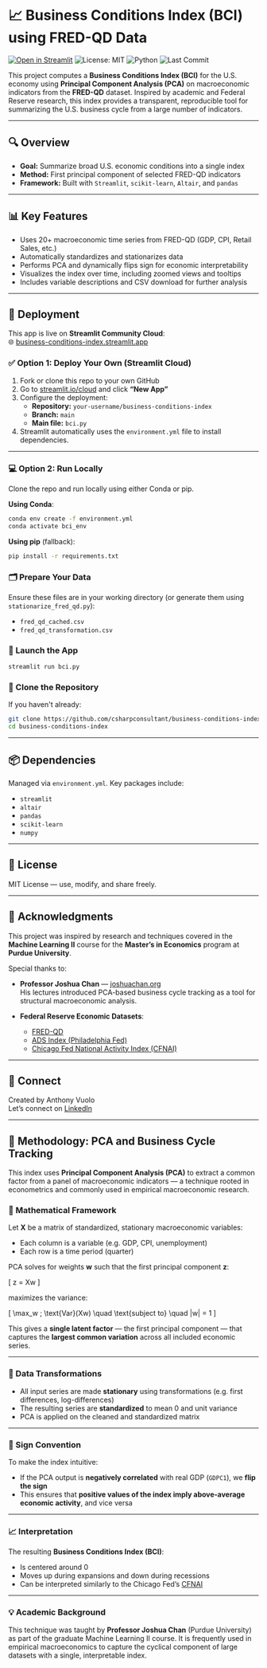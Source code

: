 
# 📈 Business Conditions Index (BCI) using FRED-QD Data

[![Open in Streamlit](https://static.streamlit.io/badges/streamlit_badge_black_white.svg)](https://business-conditions-index.streamlit.app/)
![License: MIT](https://img.shields.io/badge/License-MIT-green)
![Python](https://img.shields.io/badge/Python-3.10-blue)
![Last Commit](https://img.shields.io/github/last-commit/csharpconsultant/business-conditions-index)

This project computes a **Business Conditions Index (BCI)** for the U.S. economy using **Principal Component Analysis (PCA)** on macroeconomic indicators from the **FRED-QD** dataset. Inspired by academic and Federal Reserve research, this index provides a transparent, reproducible tool for summarizing the U.S. business cycle from a large number of indicators.

---

## 🔍 Overview

- **Goal:** Summarize broad U.S. economic conditions into a single index  
- **Method:** First principal component of selected FRED-QD indicators  
- **Framework:** Built with `Streamlit`, `scikit-learn`, `Altair`, and `pandas`

---

## 📊 Key Features

- Uses 20+ macroeconomic time series from FRED-QD (GDP, CPI, Retail Sales, etc.)
- Automatically standardizes and stationarizes data
- Performs PCA and dynamically flips sign for economic interpretability
- Visualizes the index over time, including zoomed views and tooltips
- Includes variable descriptions and CSV download for further analysis

---

## 🚀 Deployment

This app is live on **Streamlit Community Cloud**:  
🌐 [business-conditions-index.streamlit.app](https://business-conditions-index.streamlit.app/)

### ✅ Option 1: Deploy Your Own (Streamlit Cloud)

1. Fork or clone this repo to your own GitHub
2. Go to [streamlit.io/cloud](https://streamlit.io/cloud) and click **“New App”**
3. Configure the deployment:
   - **Repository:** `your-username/business-conditions-index`
   - **Branch:** `main`
   - **Main file:** `bci.py`
4. Streamlit automatically uses the `environment.yml` file to install dependencies.

---

### 💻 Option 2: Run Locally

Clone the repo and run locally using either Conda or pip.

**Using Conda**:

```bash
conda env create -f environment.yml
conda activate bci_env
```

**Using pip** (fallback):

```bash
pip install -r requirements.txt
```

### 🗂️ Prepare Your Data

Ensure these files are in your working directory (or generate them using `stationarize_fred_qd.py`):

- `fred_qd_cached.csv`
- `fred_qd_transformation.csv`

### 🚀 Launch the App

```bash
streamlit run bci.py
```

### 🧬 Clone the Repository

If you haven't already:

```bash
git clone https://github.com/csharpconsultant/business-conditions-index.git
cd business-conditions-index
```

---

## 📦 Dependencies

Managed via `environment.yml`. Key packages include:

- `streamlit`
- `altair`
- `pandas`
- `scikit-learn`
- `numpy`

---

## 📜 License

MIT License — use, modify, and share freely.

---

## 🙌 Acknowledgments

This project was inspired by research and techniques covered in the **Machine Learning II** course for the **Master’s in Economics** program at **Purdue University**.

Special thanks to:

- **Professor Joshua Chan** — [joshuachan.org](https://joshuachan.org/)  
  His lectures introduced PCA-based business cycle tracking as a tool for structural macroeconomic analysis.

- **Federal Reserve Economic Datasets**:
  - [FRED-QD](https://research.stlouisfed.org/econ/mccracken/fred-databases/)
  - [ADS Index (Philadelphia Fed)](https://www.philadelphiafed.org/surveys-and-data/real-time-data-research/ads)
  - [Chicago Fed National Activity Index (CFNAI)](https://www.chicagofed.org/research/data/cfnai/current-data)

---

## 🔗 Connect

Created by Anthony Vuolo  
Let’s connect on [LinkedIn](https://www.linkedin.com)


---

## 🧠 Methodology: PCA and Business Cycle Tracking

This index uses **Principal Component Analysis (PCA)** to extract a common factor from a panel of macroeconomic indicators — a technique rooted in econometrics and commonly used in empirical macroeconomic research.

### 📐 Mathematical Framework

Let **X** be a matrix of standardized, stationary macroeconomic variables:

- Each column is a variable (e.g. GDP, CPI, unemployment)
- Each row is a time period (quarter)

PCA solves for weights **w** such that the first principal component **z**:

\[
z = Xw
\]

maximizes the variance:

\[
\max_w \; \text{Var}(Xw) \quad \text{subject to} \quad \|w\| = 1
\]

This gives a **single latent factor** — the first principal component — that captures the **largest common variation** across all included economic series.

---

### 🔁 Data Transformations

- All input series are made **stationary** using transformations (e.g. first differences, log-differences)
- The resulting series are **standardized** to mean 0 and unit variance
- PCA is applied on the cleaned and standardized matrix

---

### 🔄 Sign Convention

To make the index intuitive:
- If the PCA output is **negatively correlated** with real GDP (`GDPC1`), we **flip the sign**
- This ensures that **positive values of the index imply above-average economic activity**, and vice versa

---

### 📈 Interpretation

The resulting **Business Conditions Index (BCI)**:
- Is centered around 0
- Moves up during expansions and down during recessions
- Can be interpreted similarly to the Chicago Fed’s [CFNAI](https://www.chicagofed.org/research/data/cfnai/current-data)

---

### 💡 Academic Background

This technique was taught by **Professor Joshua Chan** (Purdue University) as part of the graduate Machine Learning II course. It is frequently used in empirical macroeconomics to capture the cyclical component of large datasets with a single, interpretable index.
